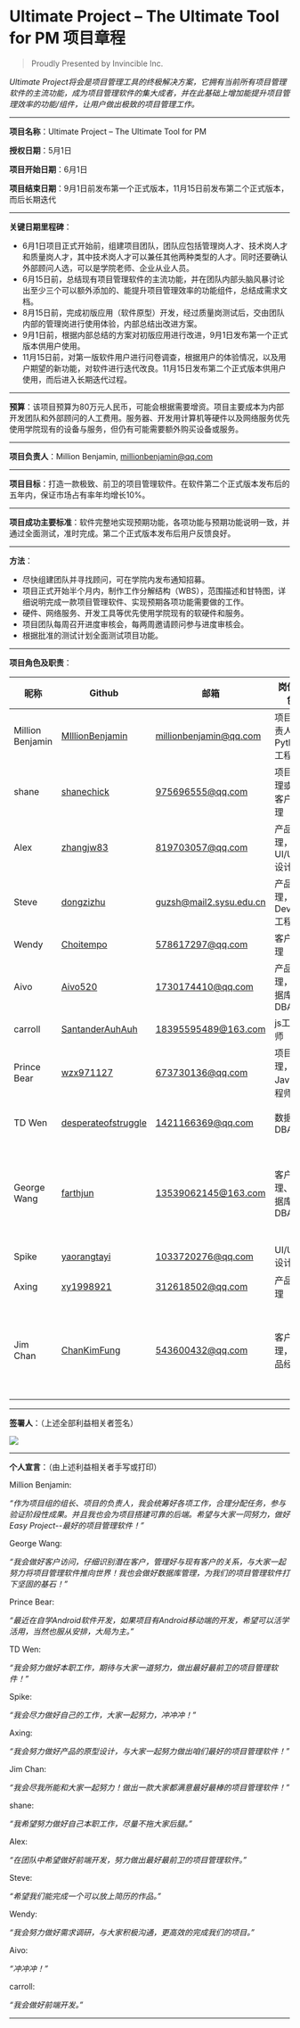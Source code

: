 # Ultimate Project – The Ultimate Tool for PM 项目章程

> Proudly Presented by Invincible Inc.

*Ultimate Project将会是项目管理工具的终极解决方案，它拥有当前所有项目管理软件的主流功能，成为项目管理软件的集大成者，并在此基础上增加能提升项目管理效率的功能/组件，让用户做出极致的项目管理工作。*

______

**项目名称**：Ultimate Project – The Ultimate Tool for PM

**授权日期**：5月1日

**项目开始日期**：6月1日 
           
**项目结束日期**：9月1日前发布第一个正式版本，11月15日前发布第二个正式版本，而后长期迭代

______

**关键日期里程碑**：
- 6月1日项目正式开始前，组建项目团队，团队应包括管理岗人才、技术岗人才和质量岗人才，其中技术岗人才可以兼任其他两种类型的人才。同时还要确认外部顾问人选，可以是学院老师、企业从业人员。
- 6月15日前，总结现有项目管理软件的主流功能，并在团队内部头脑风暴讨论出至少三个可以额外添加的、能提升项目管理效率的功能组件，总结成需求文档。
- 8月15日前，完成初版应用（软件原型）开发，经过质量岗测试后，交由团队内部的管理岗进行使用体验，内部总结出改进方案。
- 9月1日前，根据内部总结的方案对初版应用进行改进，9月1日发布第一个正式版本供用户使用。
- 11月15日前，对第一版软件用户进行问卷调查，根据用户的体验情况，以及用户期望的新功能，对软件进行迭代改良。11月15日发布第二个正式版本供用户使用，而后进入长期迭代过程。

------

**预算**：该项目预算为80万元人民币，可能会根据需要增资。项目主要成本为内部开发团队和外部顾问的人工费用。服务器、开发用计算机等硬件以及网络服务优先使用学院现有的设备与服务，但仍有可能需要额外购买设备或服务。

------

**项目负责人**：Million Benjamin, millionbenjamin@qq.com

------

**项目目标**：打造一款极致、前卫的项目管理软件。在软件第二个正式版本发布后的五年内，保证市场占有率年均增长10%。

------

**项目成功主要标准**：软件完整地实现预期功能，各项功能与预期功能说明一致，并通过全面测试，准时完成。第二个正式版本发布后用户反馈良好。

------

**方法**：
- 尽快组建团队并寻找顾问，可在学院内发布通知招募。
- 项目正式开始半个月内，制作工作分解结构（WBS），范围描述和甘特图，详细说明完成一款项目管理软件、实现预期各项功能需要做的工作。
- 硬件、网络服务、开发工具等优先使用学院现有的软硬件和服务。
- 项目团队每周召开进度审核会，每两周邀请顾问参与进度审核会。
- 根据批准的测试计划全面测试项目功能。

------

**项目角色及职责**：

| 昵称             	| Github                                 	| 邮箱                    	| 岗位角色                 	| 分工内容                                                                                   	|
|--------------------	|------------------------------------------	|---------------------------	|----------------------------	|----------------------------------------------------------------------------------------------	|
| Million Benjamin 	| [MIllionBenjamin](https://github.com/MIllionBenjamin)     	| millionbenjamin@qq.com  	| 项目负责人、Python工程师 	| 使用Flask/Django框架进行后端搭建                                                           	|
| shane            	| [shanechick](shanechick.github.com)                  	| 975696555@qq.com        	| 项目经理或者客户经理     	| 分解需求和做PPT                                                                            	|
| Alex             	| [zhangjw83](https://github.com/zhangjw83)           	| 819703057@qq.com        	| 产品经理，UI/UX设计师    	| 前端开发，产品规划                                                                         	|
| Steve            	| [dongzizhu](https://github.com/dongzizhu)           	| guzsh@mail2.sysu.edu.cn 	| 产品经理，DevOps工程师   	| 需求说明，运营反馈                                                                         	|
| Wendy            	| [Choitempo](https://github.com/Choitempo)           	| 578617297@qq.com        	| 客户经理                 	| 需求调研等                                                                                 	|
| Aivo             	| [Aivo520](https://github.com/Aivo520)             	| 1730174410@qq.com       	| 产品经理，数据库DBA      	| 后台开发                                                                                   	|
| carroll          	| [SantanderAuhAuh](https://github.com/SantanderAuhAuh)     	| 18395595489@163.com     	| js工程师                 	| 前端开发                                                                                   	|
| Prince Bear      	| [wzx971127](https://github.com/wzx971127)           	| 673730136@qq.com        	| 项目经理，Java工程师     	| 移动端开发（Android）                                                                      	|
| TD Wen           	| [desperateofstruggle](https://github.com/desperateofstruggle) 	| 1421166369@qq.com       	| 数据库DBA                	| 数据库管理监控升级调优等及后台开发 	|
| George Wang      	| [farthjun](https://github.com/farthjun)            	| 13539062145@163.com     	| 客户经理、数据库DBA      	| 客户经理：客户访问&需求调查、客户分析与分类or数据库DBA：设计、安装、监控数据库             	|
| Spike            	| [yaorangtayi](https://github.com/yaorangtayi)         	| 1033720276@qq.com       	| UI/UX设计师              	| 更喜欢搞UI这些                                                                             	|
| Axing            	| [xy1998921](https://github.com/xy1998921)           	| 312618502@qq.com        	| 产品经理                 	| 线框图，原型设计                                                                           	|
| Jim Chan         	| [ChanKimFung](https://github.com/ChanKimFung)         	| 543600432@qq.com        	| 客户经理，产品经理        	| 因为代码能力非常非常薄弱，可能只能负责一些管理岗位，或者优化界面一类的工作                 	|

------

**签署人**：（上述全部利益相关者签名）

![](./project_charter_image/signature.png)

------

**个人宣言**：（由上述利益相关者手写或打印）

Million Benjamin:	

*“作为项目组的组长、项目的负责人，我会统筹好各项工作，合理分配任务，参与验证阶段性成果。并且我也会为项目搭建可靠的后端。希望与大家一同努力，做好Easy Project--最好的项目管理软件！”*

George Wang:

*“我会做好客户访问，仔细识别潜在客户，管理好与现有客户的关系，与大家一起努力将项目管理软件推向世界！我也会做好数据库管理，为我们的项目管理软件打下坚固的基石！”*

Prince Bear:

*“最近在自学Android软件开发，如果项目有Android移动端的开发，希望可以活学活用，当然也服从安排，大局为主。”*

TD Wen:

*“我会努力做好本职工作，期待与大家一道努力，做出最好最前卫的项目管理软件！”*

Spike:

*“我会尽力做好自己的工作，大家一起努力，冲冲冲！”*

Axing:

*“我会努力做好产品的原型设计，与大家一起努力做出咱们最好的项目管理软件！”*

Jim Chan:

*“我会尽我所能和大家一起努力！做出一款大家都满意最好最棒的项目管理软件！”*

shane:

*“我希望努力做好自己本职工作，尽量不拖大家后腿。”*

Alex:

*“在团队中希望做好前端开发，努力做出最好最前卫的项目管理软件。”*

Steve:

*“希望我们能完成一个可以放上简历的作品。”*

Wendy:

*“我会努力做好需求调研，与大家积极沟通，更高效的完成我们的项目。”*

Aivo:

*“冲冲冲！”*

carroll:

*“我会做好前端开发。”*

------
